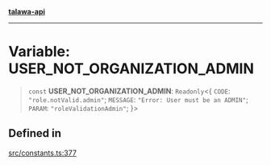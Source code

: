 [**talawa-api**](../../README.md)

***

# Variable: USER\_NOT\_ORGANIZATION\_ADMIN

> `const` **USER\_NOT\_ORGANIZATION\_ADMIN**: `Readonly`\<\{ `CODE`: `"role.notValid.admin"`; `MESSAGE`: `"Error: User must be an ADMIN"`; `PARAM`: `"roleValidationAdmin"`; \}\>

## Defined in

[src/constants.ts:377](https://github.com/Suyash878/talawa-api/blob/e4413cec641a837926071678fed3c7f67234e31e/src/constants.ts#L377)

